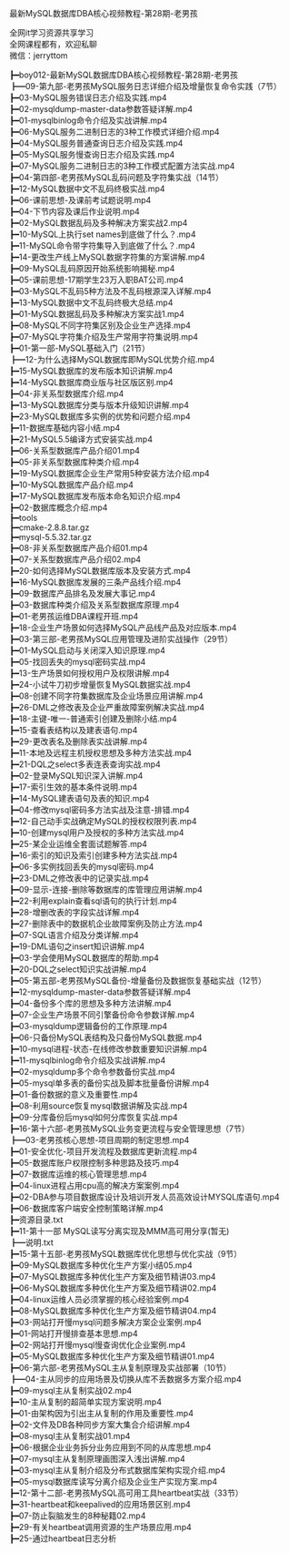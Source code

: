 最新MySQL数据库DBA核心视频教程-第28期-老男孩

全网it学习资源共享学习<br>全网课程都有，欢迎私聊<br>微信：jerryttom<br>

┣━boy012-最新MySQL数据库DBA核心视频教程-第28期-老男孩<br> ┣━09-第九部-老男孩MySQL服务日志详细介绍及增量恢复命令实践（7节）<br> ┣━03-MySQL服务错误日志介绍及实践.mp4<br> ┣━02-mysqldump-master-data参数答疑详解.mp4<br> ┣━01-mysqlbinlog命令介绍及实战讲解.mp4<br> ┣━06-MySQL服务二进制日志的3种工作模式详细介绍.mp4<br> ┣━04-MySQL服务普通查询日志介绍及实践.mp4<br> ┣━05-MySQL服务慢查询日志介绍及实践.mp4<br> ┣━07-MySQL服务二进制日志的3种工作模式配置方法实战.mp4<br> ┣━04-第四部-老男孩MySQL乱码问题及字符集实战（14节）<br> ┣━12-MySQL数据中文不乱码终极实战.mp4<br> ┣━06-课前思想-及课前考试题说明.mp4<br> ┣━04-下节内容及课后作业说明.mp4<br> ┣━02-MySQL数据乱码及多种解决方案实战2.mp4<br> ┣━10-MySQL上执行set names到底做了什么？.mp4<br> ┣━11-MySQL命令带字符集导入到底做了什么？.mp4<br> ┣━14-更改生产线上MySQL数据字符集的方案讲解.mp4<br> ┣━09-MySQL乱码原因开始系统影响揭秘.mp4<br> ┣━05-课前思想-17期学生23万入职BAT公司.mp4<br> ┣━03-MySQL不乱码5种方法及不乱码根源深入详解.mp4<br> ┣━13-MySQL数据中文不乱码终极大总结.mp4<br> ┣━01-MySQL数据乱码及多种解决方案实战1.mp4<br> ┣━08-MySQL不同字符集区别及企业生产选择.mp4<br> ┣━07-MySQL字符集介绍及生产常用字符集说明.mp4<br> ┣━01-第一部-MySQL基础入门（21节）<br> ┣━12-为什么选择MySQL数据库即MySQL优势介绍.mp4<br> ┣━15-MySQL数据库的发布版本知识讲解.mp4<br> ┣━14-MySQL数据库商业版与社区版区别.mp4<br> ┣━04-非关系型数据库介绍.mp4<br> ┣━13-MySQL数据库分类与版本升级知识讲解.mp4<br> ┣━23-MySQL数据库多实例的优势和问题介绍.mp4<br> ┣━11-数据库基础内容小结.mp4<br> ┣━21-MySQL5.5编译方式安装实战.mp4<br> ┣━06-关系型数据库产品介绍01.mp4<br> ┣━05-非关系型数据库种类介绍.mp4<br> ┣━19-MySQL数据库企业生产常用5种安装方法介绍.mp4<br> ┣━10-MySQL数据库产品介绍.mp4<br> ┣━17-MySQL数据库发布版本命名知识介绍.mp4<br> ┣━02-数据库概念介绍.mp4<br> ┣━tools<br> ┣━cmake-2.8.8.tar.gz<br> ┣━mysql-5.5.32.tar.gz<br> ┣━08-非关系型数据库产品介绍01.mp4<br> ┣━07-关系型数据库产品介绍02.mp4<br> ┣━20-如何选择MySQL数据库版本及安装方式.mp4<br> ┣━16-MySQL数据库发展的三条产品线介绍.mp4<br> ┣━09-数据库产品排名及发展大事记.mp4<br> ┣━03-数据库种类介绍及关系型数据库原理.mp4<br> ┣━01-老男孩运维DBA课程开班.mp4<br> ┣━18-企业生产场景如何选择MySQL产品线产品及对应版本.mp4<br> ┣━03-第三部-老男孩MySQL应用管理及进阶实战操作（29节）<br> ┣━01-MySQL启动与关闭深入知识原理.mp4<br> ┣━05-找回丢失的mysql密码实战.mp4<br> ┣━13-生产场景如何授权用户及权限讲解.mp4<br> ┣━24-小试牛刀初步增量恢复MySQL数据实战.mp4<br> ┣━08-创建不同字符集数据库及企业场景应用讲解.mp4<br> ┣━26-DML之修改表及企业严重故障案例解决实战.mp4<br> ┣━18-主键-唯一-普通索引创建及删除小结.mp4<br> ┣━15-查看表结构以及建表语句.mp4<br> ┣━29-更改表名及删除表实战讲解.mp4<br> ┣━11-本地及远程主机授权思想及多种方法实战.mp4<br> ┣━21-DQL之select多表连表查询实战.mp4<br> ┣━02-登录MySQL知识深入讲解.mp4<br> ┣━17-索引生效的基本条件说明.mp4<br> ┣━14-MySQL建表语句及表的知识.mp4<br> ┣━04-修改mysql密码多方法实战及注意-排错.mp4<br> ┣━12-自己动手实战确定MySQL的授权权限列表.mp4<br> ┣━10-创建mysql用户及授权的多种方法实战.mp4<br> ┣━25-某企业运维全套面试题解答.mp4<br> ┣━16-索引的知识及索引创建多种方法实战.mp4<br> ┣━06-多实例找回丢失的mysql密码.mp4<br> ┣━23-DML之修改表中的记录实战.mp4<br> ┣━09-显示-连接-删除等数据库的库管理应用讲解.mp4<br> ┣━22-利用explain查看sql语句的执行计划.mp4<br> ┣━28-增删改表的字段实战详解.mp4<br> ┣━27-删除表中的数据机企业故障案例及防止方法.mp4<br> ┣━07-SQL语言介绍及分类详解.mp4<br> ┣━19-DML语句之insert知识讲解.mp4<br> ┣━03-学会使用MySQL数据库的帮助.mp4<br> ┣━20-DQL之select知识实战讲解.mp4<br> ┣━05-第五部-老男孩MySQL备份-增量备份及数据恢复基础实战（12节）<br> ┣━12-mysqldump-master-data参数答疑详解.mp4<br> ┣━04-备份多个库的思想及多种方法讲解.mp4<br> ┣━07-企业生产场景不同引擎备份命令参数详解.mp4<br> ┣━03-mysqldump逻辑备份的工作原理.mp4<br> ┣━06-只备份MySQL表结构及只备份MySQL数据.mp4<br> ┣━10-mysql进程-状态-在线修改参数重要知识讲解.mp4<br> ┣━11-mysqlbinlog命令介绍及实战讲解.mp4<br> ┣━02-mysqldump多个命令参数备份实战.mp4<br> ┣━05-mysql单多表的备份实战及脚本批量备份讲解.mp4<br> ┣━01-备份数据的意义及重要性.mp4<br> ┣━08-利用source恢复mysql数据讲解及实战.mp4<br> ┣━09-分库备份后mysql如何分库恢复实战.mp4<br> ┣━16-第十六部-老男孩MySQL业务变更流程与安全管理思想（7节）<br> ┣━03-老男孩核心思想-项目周期的制定思想.mp4<br> ┣━01-安全优化-项目开发流程及数据库更新流程.mp4<br> ┣━05-数据库账户权限控制多种思路及技巧.mp4<br> ┣━07-数据库运维的核心管理思想.mp4<br> ┣━04-linux进程占用cpu高的解决方案案例.mp4<br> ┣━02-DBA参与项目数据库设计及培训开发人员高效设计MYSQL库语句.mp4<br> ┣━06-数据库客户端安全控制策略详解.mp4<br> ┣━资源目录.txt<br> ┣━11-第十一部 MySQL读写分离实现及MMM高可用分享(暂无)<br> ┣━说明.txt<br> ┣━15-第十五部-老男孩MySQL数据库优化思想与优化实战（9节）<br> ┣━09-MySQL数据库多种优化生产方案小结05.mp4<br> ┣━07-MySQL数据库多种优化生产方案及细节精讲03.mp4<br> ┣━06-MySQL数据库多种优化生产方案及细节精讲02.mp4<br> ┣━04-linux运维人员必须掌握的核心经验案例.mp4<br> ┣━08-MySQL数据库多种优化生产方案及细节精讲04.mp4<br> ┣━03-网站打开慢mysql问题多解决方案企业案例.mp4<br> ┣━01-网站打开慢排查基本思想.mp4<br> ┣━02-网站打开慢mysql慢查询优化企业案例.mp4<br> ┣━05-MySQL数据库多种优化生产方案及细节精讲01.mp4<br> ┣━06-第六部-老男孩MySQL主从复制原理及实战部署（10节）<br> ┣━04-主从同步的应用场景及切换从库不丢数据多方案介绍.mp4<br> ┣━09-mysql主从复制实战02.mp4<br> ┣━10-主从复制的超简单实现方案说明.mp4<br> ┣━01-由架构因为引出主从复制的作用及重要性.mp4<br> ┣━02-文件及DB各种同步方案大集合介绍讲解.mp4<br> ┣━08-mysql主从复制实战01.mp4<br> ┣━06-根据企业业务拆分业务应用到不同的从库思想.mp4<br> ┣━07-mysql主从复制原理画图深入浅出讲解.mp4<br> ┣━03-mysql主从复制介绍及分布式数据库架构实现介绍.mp4<br> ┣━05-mysql数据库读写分离介绍及企业生产实现方案.mp4<br> ┣━12-第十二部-老男孩MySQL高可用工具heartbeat实战（33节）<br> ┣━31-heartbeat和keepalived的应用场景区别.mp4<br> ┣━07-防止裂脑发生的8种秘籍02.mp4<br> ┣━29-有关heartbeat调用资源的生产场景应用.mp4<br> ┣━25-通过heartbeat日志分析